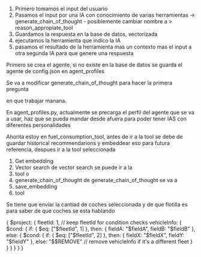 

1. Primero tomamos el input del usuario
2. Pasamos el input por una IA con conocimiento de varias herramientas -> generate_chain_of_thought - posiblemente cambiar nombre a > reason_appropiate_tool
3. Guardamos la respuesta en la base de datos, vectorizada
4. ejecutamos la herramienta que indico la IA
5. pasamos el resultado de la herramienta mas un contexto mas el input a otra segunda IA para que genere una respuesta


Primero se crea el agente, si no existe en la base de datos se guarda el agente de config.json en agent_profiles

Se va a modificar generate_chain_of_thought para hacer la primera pregunta 


en que trabajar manana.

En agent_profiles.py, actualmente se precarga el perfil del agente que se va a usar, haz que se pueda mandar desde afuera para poder tener IAS con diferentes personalidades


Ahorita estoy en fuel_consumption_tool, antes de ir a la tool se debe de guardar historical recommendarions y embeddear eso para futura referencia, despues ir a la tool seleccionada



1. Get embedding
2. Vector search
de vector search se puede ir a la 
3. tool 
o
3. generate_chain_of_thought
de generate_chain_of_thought se va a 
4. save_embedding
5. tool



Se tiene que enviar la cantiad de coches seleccionada y de que flotilla es para saber de que coches se esta hablando









{
    $project: {
      fleetId: 1, // keep fleetId for condition checks
      vehicleInfo: {
        $cond: {
          if: { $eq: ["$fleetId", 1] },
          then: {
            fieldA: "$fieldA",
            fieldB: "$fieldB"
          },
          else: {
            $cond: {
              if: { $eq: ["$fleetId", 2] },
              then: {
                fieldX: "$fieldX",
                fieldY: "$fieldY"
              },
              else: "$$REMOVE" // remove vehicleInfo if it's a different fleet
            }
          }
        }
      }
    }
  }